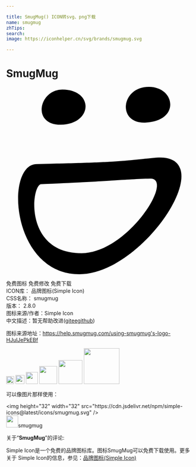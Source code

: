 ```yaml
---

title: SmugMug() ICON转svg、png下载
name: smugmug
zhTips: 
search: 
image: https://iconhelper.cn/svg/brands/smugmug.svg

---
```


# SmugMug  <small style="font-size: 60%;font-weight: 100"></small>

<div id="svg" class="svg-wrap">
<svg role="img" xmlns="http://www.w3.org/2000/svg" viewBox="0 0 24 24"><title>SmugMug icon</title><path d="M18.31 0l-.35.01c-1.55.13-2.46 1.2-2.6 2.28-.15 1.2.65 2.4 2.58 2.28 2.15-.12 3.09-1.2 3.1-2.28.02-1.15-1-2.28-2.73-2.29zM7.21.34A2.66 2.66 0 004.56 2.6C4.41 3.73 5.12 4.87 7 4.85c2.23-.04 3.31-1.37 3.16-2.57-.12-1-1.09-1.92-2.94-1.94zm12.35 8.71a7 7 0 00-.4.02c-5.28.54-5.54.6-15.26.82C-.2 9.9.62 24 9.38 24c8.2 0 18.12-15.15 10.18-14.95zm-1.1 2.7c3.18-.07-2.9 9.53-8.8 9.56-7.46 0-6.44-8.8-5.18-8.85 8.67-.35 10.88-.64 13.98-.71Z"/></svg>
</div>
<detail full-name='smugmug'></detail>

<div class="detail-page">
<p>
<span><span class="badge-success badge">免费图标</span> <span class="badge-success badge">免费修改</span>  <span class="badge-success badge">免费下载</span> </span>
<br/>
<span>
ICON库：
<span class="badge-secondary badge">品牌图标(Simple Icon)</span> 
</span>
<br/>
<span>
CSS名称：
<span class="badge-secondary badge">smugmug</span> 
</span>

<br/>
<span>
版本：
<span class="badge-secondary badge">2.8.0</span> 
</span>
<br/>
<span>图标来源/作者：<span class="badge-light badge">Simple Icon</span></span> 
<br/>
<span class="zh-detail">中文描述：暂无<span class="help-link"><span>帮助改进</span>(<a href="https://gitee.com/liuwave/icon-helper/edit/master/json/brands/smugmug.json" target="_blank" rel="noopener noreferrer">gitee</a><a href="https://github.com/liuwave/icon-helper/edit/master/json/brands/smugmug.json" target="_blank" rel="noopener noreferrer">github</a></span>)</span><br/>
</p>
</div><div class="description description alert alert-light"><p>图标来源地址：<a href="https://help.smugmug.com/using-smugmug's-logo-HJulJePkEBf" target="_blank" rel="noopener noreferrer">https://help.smugmug.com/using-smugmug's-logo-HJulJePkEBf</a></p></div>
<div class="alert alert-dark">
<img height="21" width="21" src="https://cdn.jsdelivr.net/npm/simple-icons@latest/icons/smugmug.svg" />
<img height="24" width="24" src="https://cdn.jsdelivr.net/npm/simple-icons@latest/icons/smugmug.svg" />
<img height="32" width="32" src="https://cdn.jsdelivr.net/npm/simple-icons@latest/icons/smugmug.svg" />
<img height="48" width="48" src="https://cdn.jsdelivr.net/npm/simple-icons@latest/icons/smugmug.svg" />
<img height="64" width="64" src="https://cdn.jsdelivr.net/npm/simple-icons@latest/icons/smugmug.svg" />
<img height="96" width="96" src="https://cdn.jsdelivr.net/npm/simple-icons@latest/icons/smugmug.svg" />

</div>
<div>
  <p>可以像图片那样使用：    
  </p>
  <div class="alert alert-primary" style="font-size: 14px">
    &lt;img height="32" width="32" src="https://cdn.jsdelivr.net/npm/simple-icons@latest/icons/smugmug.svg" /&gt;
    <copy-btn content='<img height="32" width="32" src="https://cdn.jsdelivr.net/npm/simple-icons@latest/icons/smugmug.svg" />'></copy-btn>
  </div>
  <div class="alert alert-secondary">
    <img height="32" width="32" src="https://cdn.jsdelivr.net/npm/simple-icons@latest/icons/smugmug.svg" />smugmug
    <copy-btn content="smugmug" btn-title="复制图标名称"></copy-btn>
  </div>
</div>
<div class="icon-detail__container">
<p>关于“<b>SmugMug</b>”的评论:</p>
</div>
<Vssue title="关于“SmugMug”的评论" />
<div><p>Simple Icon是一个免费的品牌图标库。图标SmugMug可以免费下载使用。更多关于  Simple Icon的信息，参见：<a target="_blank" href="https://iconhelper.cn/brands.html">品牌图标(Simple Icon)</a>
</p></div>
